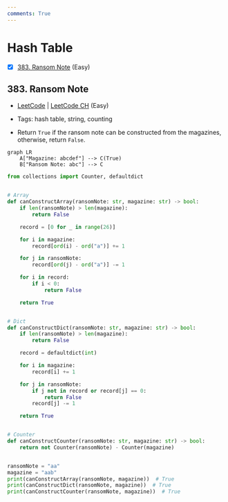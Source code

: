 ```yaml
---
comments: True
---
```


# Hash Table

- [x] [383. Ransom Note](https://leetcode.cn/problems/ransom-note/) (Easy)

## 383. Ransom Note

-   [LeetCode](https://leetcode.com/problems/ransom-note/) | [LeetCode CH](https://leetcode.cn/problems/ransom-note/) (Easy)

-   Tags: hash table, string, counting
-   Return `True` if the ransom note can be constructed from the magazines, otherwise, return `False`.

```mermaid
graph LR
    A["Magazine: abcdef"] --> C(True)
    B["Ransom Note: abc"] --> C
```

```python title="383. Ransom Note - Python Solution"
from collections import Counter, defaultdict


# Array
def canConstructArray(ransomNote: str, magazine: str) -> bool:
    if len(ransomNote) > len(magazine):
        return False

    record = [0 for _ in range(26)]

    for i in magazine:
        record[ord(i) - ord("a")] += 1

    for j in ransomNote:
        record[ord(j) - ord("a")] -= 1

    for i in record:
        if i < 0:
            return False

    return True


# Dict
def canConstructDict(ransomNote: str, magazine: str) -> bool:
    if len(ransomNote) > len(magazine):
        return False

    record = defaultdict(int)

    for i in magazine:
        record[i] += 1

    for j in ransomNote:
        if j not in record or record[j] == 0:
            return False
        record[j] -= 1

    return True


# Counter
def canConstructCounter(ransomNote: str, magazine: str) -> bool:
    return not Counter(ransomNote) - Counter(magazine)


ransomNote = "aa"
magazine = "aab"
print(canConstructArray(ransomNote, magazine))  # True
print(canConstructDict(ransomNote, magazine))  # True
print(canConstructCounter(ransomNote, magazine))  # True

```
